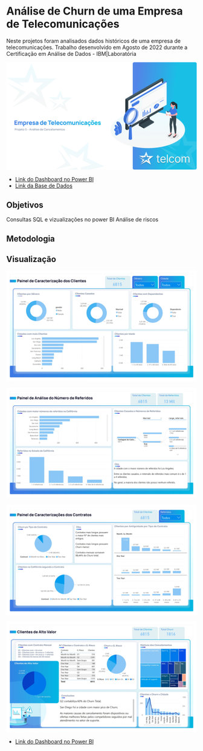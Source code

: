 
# Análise de Churn de uma Empresa de Telecomunicações

Neste projetos foram analisados dados históricos de uma empresa de telecomunicações. Trabalho desenvolvido em Agosto de 2022 durante a Certificação em Análise de Dados - IBM|Laboratória

![Capa da apresentação do projeto](https://github.com/Anacaloi/certificacao-ibm-laboratoria/blob/main/p5-telecomunicacoes/img/Capa.png)

 - [Link do Dashboard no Power BI](https://app.powerbi.com/view?r=eyJrIjoiNWJjNjM3ZTgtZjE1OC00NGY2LTk1YTMtMTQ5ZjA1ZTg5MDRjIiwidCI6Ijc4MjkyODFjLTE2MWItNDcyZi04NzFkLWQyNzY2NjhlYWUwZSJ9&pageName=ReportSection)
 - [Link da Base de Dados](https://www.kaggle.com/datasets/datacertlaboratoria/projeto-5)
 
## Objetivos
Consultas SQL e vizualizações no power BI
Análise de riscos

## Metodologia


## Visualização

![Dashboard Caracterização dos Clientes](https://github.com/Anacaloi/certificacao-ibm-laboratoria/blob/main/p5-telecomunicacoes/img/1.jpg)


![Dashboard Análise do Número de Referidos](https://github.com/Anacaloi/certificacao-ibm-laboratoria/blob/main/p5-telecomunicacoes/img/3.jpg)

![Dashboard Caracterização dos Contratos](https://github.com/Anacaloi/certificacao-ibm-laboratoria/blob/main/p5-telecomunicacoes/img/2.jpg)


![Dashboard Clientes de Alto Valor](https://github.com/Anacaloi/certificacao-ibm-laboratoria/blob/main/p5-telecomunicacoes/img/4.jpg)

 - [Link do Dashboard no Power BI](https://app.powerbi.com/view?r=eyJrIjoiNWJjNjM3ZTgtZjE1OC00NGY2LTk1YTMtMTQ5ZjA1ZTg5MDRjIiwidCI6Ijc4MjkyODFjLTE2MWItNDcyZi04NzFkLWQyNzY2NjhlYWUwZSJ9&pageName=ReportSection)

 
